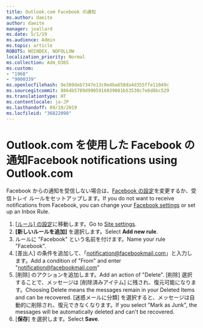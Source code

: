 ```yaml
---
title: Outlook.com Facebook の通知
ms.author: daeite
author: daeite
manager: joallard
ms.date: 5/1/19
ms.audience: Admin
ms.topic: article
ROBOTS: NOINDEX, NOFOLLOW
localization_priority: Normal
ms.collection: Adm_O365
ms.custom:
- "1968"
- "9000339"
ms.openlocfilehash: 9e389deb7347e13c0e4ba658da4d355ffe11049c
ms.sourcegitcommit: 8864b5789d9905916039081b53530c7e6d8bc529
ms.translationtype: HT
ms.contentlocale: ja-JP
ms.lasthandoff: 09/10/2019
ms.locfileid: "36822098"
---
```

# <a name="facebook-notifications-using-outlookcom"></a><span data-ttu-id="3246b-102">Outlook.com を使用した Facebook の通知</span><span class="sxs-lookup"><span data-stu-id="3246b-102">Facebook notifications using Outlook.com</span></span>

<span data-ttu-id="3246b-103">Facebook からの通知を受信しない場合は、[Facebook の設定](https://aka.ms/facebook-notifications-settings)を変更するか、受信トレイ ルールをセットアップします。</span><span class="sxs-lookup"><span data-stu-id="3246b-103">If you do not want to receive notifications from Facebook, you can change your [Facebook settings](https://aka.ms/facebook-notifications-settings) or set up an Inbox Rule.</span></span>

1. <span data-ttu-id="3246b-104">[[ルール] の設定](https://outlook.live.com/mail/options/mail/rules/inboxRules)に移動します。</span><span class="sxs-lookup"><span data-stu-id="3246b-104">Go to [Site settings](https://outlook.live.com/mail/options/mail/rules/inboxRules).</span></span>
1. <span data-ttu-id="3246b-105">**[新しいルールを追加]** を選択します。</span><span class="sxs-lookup"><span data-stu-id="3246b-105">Select **Add new rule**.</span></span>
1. <span data-ttu-id="3246b-106">ルールに "Facebook" という名前を付けます。</span><span class="sxs-lookup"><span data-stu-id="3246b-106">Name your rule "Facebook".</span></span>
1. <span data-ttu-id="3246b-107">[差出人] の条件を追加して、「notification@facebookmail.com」と入力します。</span><span class="sxs-lookup"><span data-stu-id="3246b-107">Add a condition of "From" and enter "notification@facebookmail.com"</span></span>
1. <span data-ttu-id="3246b-108">[削除] のアクションを追加します。</span><span class="sxs-lookup"><span data-stu-id="3246b-108">Add an action of "Delete".</span></span> <span data-ttu-id="3246b-109">[削除] 選択することで、メッセージは [削除済みアイテム] に残され、復元可能になります。</span><span class="sxs-lookup"><span data-stu-id="3246b-109">Choosing Delete means the messages remain in your Deleted Items and can be recovered.</span></span> <span data-ttu-id="3246b-110">[迷惑メールに分類] を選択すると、メッセージは自動的に削除され、復元できなくなります。</span><span class="sxs-lookup"><span data-stu-id="3246b-110">If you select "Mark as Junk", the messages will be automatically deleted and can't be recovered.</span></span>
1. <span data-ttu-id="3246b-111">[**保存**] を選択します。</span><span class="sxs-lookup"><span data-stu-id="3246b-111">Select **Save**.</span></span>
